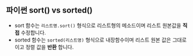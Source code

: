 ## 파이썬 sort() vs sorted()
- sort 함수는 `리스트명.sort()` 형식으로 리스트형의 메소드이며 리스트 원본값을 **직접** 수정합니다.
- sorted 함수는 `sorted(리스트명)` 형식으로 내장함수이며 리스트 원본 값은 그대로이고 정렬 값을 **반환** 합니다.
